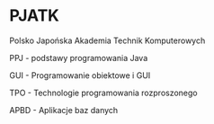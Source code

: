 # PJATK
Polsko Japońska Akademia Technik Komputerowych

PPJ - podstawy programowania Java

GUI - Programowanie obiektowe i GUI

TPO - Technologie programowania rozproszonego

APBD - Aplikacje baz danych
